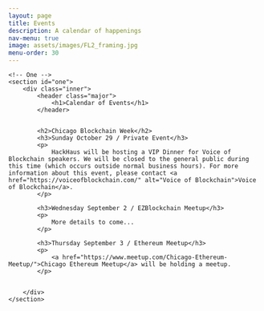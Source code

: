 ```yaml
---
layout: page
title: Events
description: A calendar of happenings
nav-menu: true
image: assets/images/FL2_framing.jpg
menu-order: 30
---
```


<!-- Main -->
<div id="main" class="alt">

    <!-- One -->
    <section id="one">
    	<div class="inner">
    		<header class="major">
    			<h1>Calendar of Events</h1>
    		</header>


            <h2>Chicago Blockchain Week</h2>
            <h3>Sunday October 29 / Private Event</h3>
            <p>
                HackHaus will be hosting a VIP Dinner for Voice of Blockchain speakers. We will be closed to the general public during this time (which occurs outside normal business hours). For more information about this event, please contact <a href="https://voiceofblockchain.com/" alt="Voice of Blockchain">Voice of Blockchain</a>.
            </p>

            <h3>Wednesday September 2 / EZBlockchain Meetup</h3>
            <p>
                More details to come...
            </p>

            <h3>Thursday September 3 / Ethereum Meetup</h3>
            <p>
                <a href="https://www.meetup.com/Chicago-Ethereum-Meetup/">Chicago Ethereum Meetup</a> will be holding a meetup.
            </p>


        </div>
    </section>
</div>